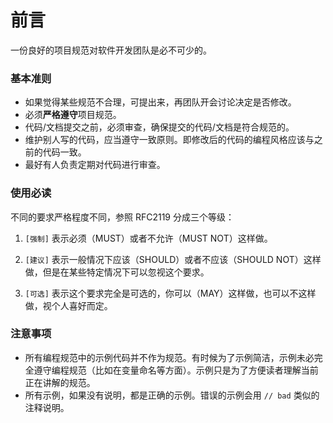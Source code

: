 # 前言

一份良好的项目规范对软件开发团队是必不可少的。

### 基本准则

* 如果觉得某些规范不合理，可提出来，再团队开会讨论决定是否修改。
* 必须**严格遵守**项目规范。
* 代码/文档提交之前，必须审查，确保提交的代码/文档是符合规范的。
* 维护别人写的代码，应当遵守一致原则。即修改后的代码的编程风格应该与之前的代码一致。
* 最好有人负责定期对代码进行审查。

### 使用必读

不同的要求严格程度不同，参照 RFC2119 分成三个等级：

1. `[强制]` 表示必须（MUST）或者不允许（MUST NOT）这样做。

2. `[建议]` 表示一般情况下应该（SHOULD）或者不应该（SHOULD NOT）这样做，但是在某些特定情况下可以忽视这个要求。

3. `[可选]` 表示这个要求完全是可选的，你可以（MAY）这样做，也可以不这样做，视个人喜好而定。

### 注意事项

* 所有编程规范中的示例代码并不作为规范。有时候为了示例简洁，示例未必完全遵守编程规范（比如在变量命名等方面）。示例只是为了方便读者理解当前正在讲解的规范。
* 所有示例，如果没有说明，都是正确的示例。错误的示例会用 `// bad` 类似的注释说明。